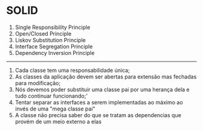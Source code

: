 # SOLID 

1. Single Responsibility Principle
2. Open/Closed Principle
3. Liskov Substitution Principle
4. Interface Segregation Principle
5. Dependency Inversion Principle


------

1. Cada classe tem uma responsabilidade única;
2. As classes da aplicação devem ser abertas para extensão mas fechadas para modificação;
3. Nós devemos poder substituir uma classe pai por uma herança dela e tudo continuar funcionando;'
4. Tentar separar as interfaces a serem implementadas ao máximo ao invés de uma "mega classe pai"
5. A classe não precisa saber do que se tratam as dependencias que provém de um meio externo a elas